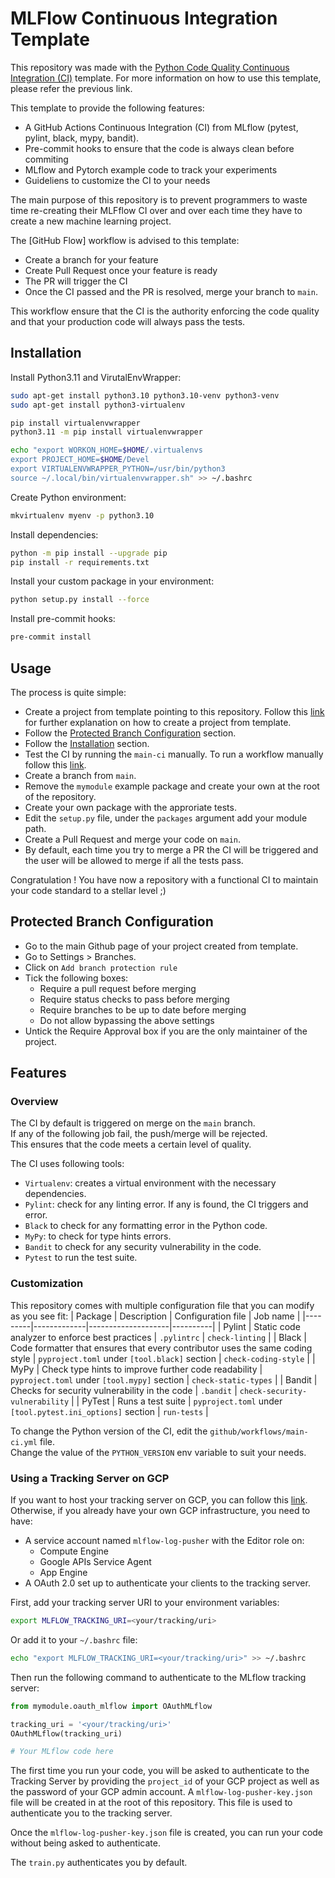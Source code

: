 # MLFlow Continuous Integration Template
This repository was made with the [Python Code Quality Continuous Integration (CI)](https://github.com/ConsciousML/python-code-quality-ci) template. For more information on how to use this template, please refer the previous link.

This template to provide the following features:
- A GitHub Actions Continuous Integration (CI) from MLflow (pytest, pylint, black, mypy, bandit).
- Pre-commit hooks to ensure that the code is always clean before commiting
- MLflow and Pytorch example code to track your experiments
- Guideliens to customize the CI to your needs

The main purpose of this repository is to prevent programmers to waste time re-creating their MLFflow
CI over and over each time they have to create a new machine learning project.<br>

The [GitHub Flow] workflow is advised to this template:
- Create a branch for your feature
- Create Pull Request once your feature is ready
- The PR will trigger the CI
- Once the CI passed and the PR is resolved, merge your branch to `main`.

This workflow ensure that the CI is the authority enforcing the code quality and that your production code will always pass the tests.

## Installation
Install Python3.11 and VirutalEnvWrapper:
```bash
sudo apt-get install python3.10 python3.10-venv python3-venv
sudo apt-get install python3-virtualenv

pip install virtualenvwrapper
python3.11 -m pip install virtualenvwrapper

echo "export WORKON_HOME=$HOME/.virtualenvs
export PROJECT_HOME=$HOME/Devel
export VIRTUALENVWRAPPER_PYTHON=/usr/bin/python3
source ~/.local/bin/virtualenvwrapper.sh" >> ~/.bashrc
```

Create Python environment:
```bash
mkvirtualenv myenv -p python3.10
```

Install dependencies:
```bash
python -m pip install --upgrade pip
pip install -r requirements.txt
```

Install your custom package in your environment:
```bash
python setup.py install --force
```

Install pre-commit hooks:
```bash
pre-commit install
```

## Usage
The process is quite simple:
- Create a project from template pointing to this repository. Follow this [link](https://docs.github.com/en/repositories/creating-and-managing-repositories/creating-a-repository-from-a-template) for further explanation on how to create a project from template.
- Follow the [Protected Branch Configuration](##-Protected-Branch-Configuration) section.
- Follow the [Installation](##-Installation) section.
- Test the CI by running the `main-ci` manually. To run a workflow manually follow this [link](https://docs.github.com/en/actions/managing-workflow-runs/manually-running-a-workflow).
- Create a branch from `main`.
- Remove the `mymodule` example package and create your own at the root of the repository.
- Create your own package with the approriate tests.
- Edit the `setup.py` file, under the `packages` argument add your module path.
- Create a Pull Request and merge your code on `main`.
- By default, each time you try to merge a PR the CI will be triggered and the user will be allowed to merge if all the tests pass.

Congratulation ! You have now a repository with a functional CI to maintain your code standard to a stellar level ;)

## Protected Branch Configuration
- Go to the main Github page of your project created from template.
- Go to Settings > Branches.
- Click on `Add branch protection rule`
- Tick the following boxes:
    - Require a pull request before merging
    - Require status checks to pass before merging
    - Require branches to be up to date before merging
    - Do not allow bypassing the above settings
- Untick the Require Approval box if you are the only maintainer of the project.


## Features
### Overview
The CI by default is triggered on merge on the `main` branch. <br>
If any of the following job fail, the push/merge will be rejected. <br>
This ensures that the code meets a certain level of quality. <br>

The CI uses following tools:
- `Virtualenv`: creates a virtual environment with the necessary dependencies.
- `Pylint`: check for any linting error. If any is found, the CI triggers and error.
- `Black` to check for any formatting error in the Python code.
- `MyPy`: to check for type hints errors.
- `Bandit` to check for any security vulnerability in the code.
- `Pytest` to run the test suite.

### Customization
This repository comes with multiple configuration file that you can modify as you see fit:
| Package | Description | Configuration file | Job name |
|---------|-------------|--------------------|----------|
| Pylint  | Static code analyzer to enforce best practices | `.pylintrc` | `check-linting` |
| Black   | Code formatter that ensures that every contributor uses the same coding style | `pyproject.toml` under `[tool.black]` section | `check-coding-style` |
| MyPy | Check type hints to improve further code readability | `pyproject.toml` under `[tool.mypy]` section | `check-static-types` |
| Bandit | Checks for security vulnerability in the code | `.bandit` | `check-security-vulnerability` |
| PyTest | Runs a test suite | `pyproject.toml` under `[tool.pytest.ini_options]` section | `run-tests` |

To change the Python version of the CI, edit the `github/workflows/main-ci.yml` file. <br>
Change the value of the `PYTHON_VERSION` env variable to suit your needs.

### Using a Tracking Server on GCP
If you want to host your tracking server on GCP, you can follow this [link](https://blog.axelmendoza.fr/posts/2023-03-27-mlflow-gcp.html).
Otherwise, if you already have your own GCP infrastructure, you need to have:
- A service account named `mlflow-log-pusher` with the Editor role on:
    - Compute Engine
    - Google APIs Service Agent
    - App Engine
- A OAuth 2.0 set up to authenticate your clients to the tracking server.

First, add your tracking server URI to your environment variables:
```bash
export MLFLOW_TRACKING_URI=<your/tracking/uri>
```

Or add it to your `~/.bashrc` file:
```bash
echo "export MLFLOW_TRACKING_URI=<your/tracking/uri>" >> ~/.bashrc
```

Then run the following command to authenticate to the MLflow tracking server:
```python
from mymodule.oauth_mlflow import OAuthMLflow

tracking_uri = '<your/tracking/uri>'
OAuthMLflow(tracking_uri)

# Your MLflow code here
```
The first time you run your code, you will be asked to authenticate to the Tracking Server by providing the `project_id` of your GCP project as well as the password of your GCP admin account. A `mlflow-log-pusher-key.json` file will be created in at the root of this repository. This file is used to authenticate you to the tracking server.

Once the `mlflow-log-pusher-key.json` file is created, you can run your code without being asked to authenticate.

The `train.py` authenticates you by default.



